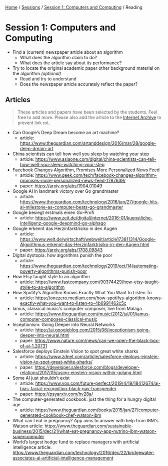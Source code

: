 [Home](../../../README.md) / [Sessions](../../README.md) / [Session 1: Computers and Computing](../README.md) / Reading


# Session 1: Computers and Computing

- Find a (current) newspaper article about an algorithm
	- What does the algorithm claim to do?
	- What does the article say about its performance?
- Try to locate the original academic paper other background material on the algorithm _(optional)_ 
	- Read and try to understand
	- Does the newspaper article accurately reflect the paper?

## Articles

> These articles and papers have been selected by the students. Feel free to add more. Please also add the article to the [Internet Archive](http://www.archive.org) to prevent link rot.

		
- Can Google’s Deep Dream become an art machine?
    - article: https://www.theguardian.com/artanddesign/2016/mar/28/google-deep-dream-art
- China scientists can tell how well you sleep by watching your step
	- article: https://www.asiaone.com/digital/china-scientists-can-tell-how-well-you-sleep-watching-your-step
- Facebook Changes Algorithm, Promises More Personalized News Feed
	- article: https://www.geek.com/tech/facebook-changes-algorithm-promises-more-personalized-news-feed-1787639/
	- paper: https://arxiv.org/abs/1904.01049
- Google AI in landmark victory over Go grandmaster
    - article: https://www.theguardian.com/technology/2016/jan/27/google-hits-ai-milestone-as-computer-beats-go-grandmaster
- Google besiegt erstmals einen Go-Profi
	- article: https://www.zeit.de/digital/internet/2016-01/kuenstliche-intelligenz-google-deepmind-go-alphago
- Google erkennt das Herzinfarktrisiko in den Augen
	- article: https://www.welt.de/wirtschaft/webwelt/article173811314/Google-Algorithmus-erkennt-das-Herzinfarktrisiko-in-den-Augen.html
	- paper: https://arxiv.org/abs/1708.09843
- Digital dystopia: how algorithms punish the poor
	- article: https://www.theguardian.com/technology/2019/oct/14/automating-poverty-algorithms-punish-poor
- How Etsy taught style to an algorithm
	- article: https://www.fastcompany.com/90374429/how-etsy-taught-style-to-an-algorithm
- How Spotify’s Algorithm Knows Exactly What You Want to Listen To
	- article: https://onezero.medium.com/how-spotifys-algorithm-knows-exactly-what-you-want-to-listen-to-4b6991462c5c
- Iamus, classical music's computer composer, live from Malaga
    - article: https://www.theguardian.com/music/2012/jul/01/iamus-computer-composes-classical-music
- Inceptionism: Going Deeper into Neural Networks
	- article: https://ai.googleblog.com/2015/06/inceptionism-going-deeper-into-neural.html
	- paper: https://www.nature.com/news/can-we-open-the-black-box-of-ai-1.20731
- Salesforce deploys Einstein Vision to spot great white sharks
	- article: https://www.zdnet.com/article/salesforce-deploys-einstein-vision-to-spot-great-white-sharks/
	- paper: https://developer.salesforce.com/blogs/developer-relations/2017/05/using-einstein-vision-within-golang.html
- Some AI just shouldn’t exist
	- article: https://www.vox.com/future-perfect/2019/4/19/18412674/ai-bias-facial-recognition-black-gay-transgender
	- paper: https://psyarxiv.com/hv28a/
- The computer-generated cookbook: just the thing for a hungry digital age
    - article: https://www.theguardian.com/books/2015/jan/27/computer-generated-cookbook-chef-watson-ibm
- What can I eat in pregnancy? App aims to answer with help from IBM's Watson
    article: https://www.theguardian.com/sustainable-business/2015/dec/21/what-eat-pregnancy-app-nutrino-ibm-watson-supercomputer  
- World’s largest hedge fund to replace managers with artificial intelligence
    article: https://www.theguardian.com/technology/2016/dec/22/bridgewater-associates-ai-artificial-intelligence-management
		